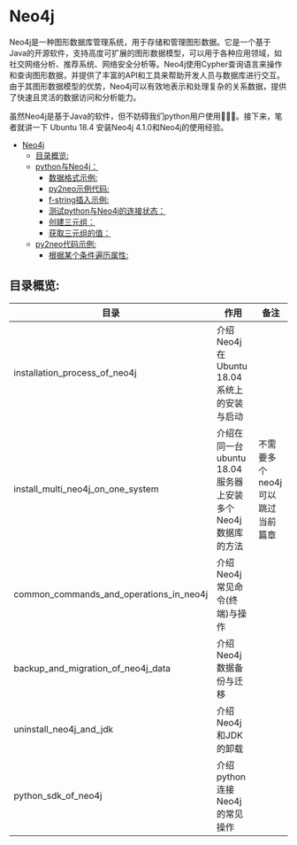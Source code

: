 # Neo4j

Neo4j是一种图形数据库管理系统，用于存储和管理图形数据。它是一个基于Java的开源软件，支持高度可扩展的图形数据模型，可以用于各种应用领域，如社交网络分析、推荐系统、网络安全分析等。Neo4j使用Cypher查询语言来操作和查询图形数据，并提供了丰富的API和工具来帮助开发人员与数据库进行交互。由于其图形数据模型的优势，Neo4j可以有效地表示和处理复杂的关系数据，提供了快速且灵活的数据访问和分析能力。<br>

虽然Neo4j是基于Java的软件，但不妨碍我们python用户使用🤣🤣🤣。接下来，笔者就讲一下 Ubuntu 18.4 安装Neo4j 4.1.0和Neo4j的使用经验。<br>

- [Neo4j](#neo4j)
  - [目录概览:](#目录概览)
  - [python与Neo4j：](#python与neo4j)
    - [数据格式示例:](#数据格式示例)
    - [py2neo示例代码:](#py2neo示例代码)
    - [f-string插入示例:](#f-string插入示例)
    - [测试python与Neo4j的连接状态：](#测试python与neo4j的连接状态)
    - [创建三元组：](#创建三元组)
    - [获取三元组的值：](#获取三元组的值)
  - [py2neo代码示例:](#py2neo代码示例)
    - [根据某个条件遍历属性:](#根据某个条件遍历属性)

## 目录概览:

目录|作用|备注
---|---|---
installation_process_of_neo4j | 介绍Neo4j在Ubuntu 18.04系统上的安装与启动 | 
install_multi_neo4j_on_one_system | 介绍在同一台ubuntu 18.04服务器上安装多个Neo4j数据库的方法 | 不需要多个neo4j可以跳过当前篇章
common_commands_and_operations_in_neo4j | 介绍Neo4j常见命令(终端)与操作 | 
backup_and_migration_of_neo4j_data | 介绍Neo4j数据备份与迁移 | 
uninstall_neo4j_and_jdk | 介绍Neo4j和JDK的卸载 | 
python_sdk_of_neo4j | 介绍python连接Neo4j的常见操作 | 